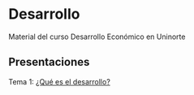 # Desarrollo
Material del curso Desarrollo Económico en Uninorte

## Presentaciones

Tema 1: [¿Qué es el desarrollo?](https://uninorte-my.sharepoint.com/:b:/g/personal/andresmv_uninorte_edu_co/EXbdDC-FxnxMnpAg3rUXtY4BKHJBxUt3M0mpwuSLcGF0oQ?e=wzjVsp)

